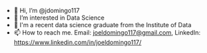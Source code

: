 - 👋 Hi, I’m @jdomingo117
- 👀 I’m interested in Data Science
- 🌱 I'm a recent data science graduate from the Institute of Data
- 📫 How to reach me. Email: joeldomingo117@gmail.com, LinkedIn: https://www.linkedin.com/in/joeldomingo117/

<!---
jdomingo117/jdomingo117 is a ✨ special ✨ repository because its `README.md` (this file) appears on your GitHub profile.
You can click the Preview link to take a look at your changes.
--->
